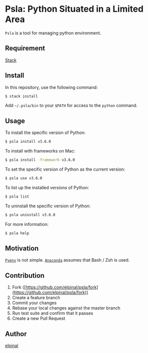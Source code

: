 # Psla: Python Situated in a Limited Area

`Psla` is a tool for managing python environment.

## Requirement

[Stack](https://github.com/commercialhaskell/stack)

## Install

In this repository, use the following command:

```bash
$ stack install
```

Add `~/.psla/bin` to your `$PATH` for access to the `python` command. 

## Usage

To install the specific version of Python:

```bash
$ psla install v3.6.0
```

To install with frameworks on Mac:

```bash
$ psla install -framework v3.6.0
```

To set the specific version of Python as the current version:

```bash
$ psla use v3.6.0
```

To list up the installed versions of Python:

```bash
$ psla list
```

To uninstall the specific version of Python:

```bash
$ psla uninstall v3.6.0
```

For more information:

```bash
$ psla help
```

## Motivation

[`Pyenv`](https://github.com/pyenv/pyenv) is not simple.
[`Anaconda`](https://www.continuum.io/downloads) assumes that Bash / Zsh is used.

## Contribution

1. Fork ([https://github.com/elpinal/psla/fork](https://github.com/elpinal/psla/fork))
1. Create a feature branch
1. Commit your changes
1. Rebase your local changes against the master branch
1. Run test suite and confirm that it passes
1. Create a new Pull Request

## Author

[elpinal](https://github.com/elpinal)
